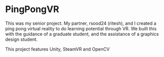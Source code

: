 ﻿# PingPongVR

This was my senior project. My partner, rsood24 (ritesh), and I created a ping pong virtual reality to do 
learning potential through VR. We built this with the guidance of a graduate student, and the assistance of a graphics 
design student.

This project features Unity, SteamVR and OpenCV
